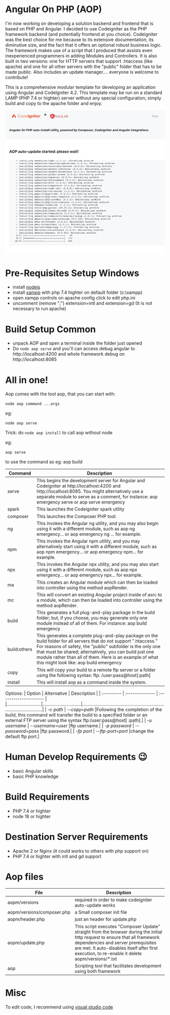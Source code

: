 # Angular On PHP (AOP)

I'm now working on developing a solution backend and frontend that is based on PHP and Angular. I decided to use Codeigniter as the PHP framework backend (and potentially frontend at you choice). Codeigniter was the best choice for me because to its extensive documentation, its diminutive size, and the fact that it offers an optional robust business logic. The framework makes use of a script that I produced that assists even inexperienced programmers in adding Modules and Controllers. It is also built in two versions: one for HTTP servers that support .htaccess (like apache) and one for all other servers with the "public" folder that has to be made public. Also includes an update manager.... everyone is welcome to contribute!

This is a comprehensive modular template for developing an application using Angular and CodeIgniter 4.2.
This template may be run on a standard LAMP (PHP 7.4 or highter) server without any special configuration; simply build and copy to the apache folder and enjoy. 

![](tests/autoupdate.png "Auto Update")

# Pre-Requisites Setup Windows
- install [nodejs](https://nodejs.org) 
- install [xampp](https://www.apachefriends.org/it/index.html) with php 7.4 highter on default folder (c:\xampp) 
- open xampp controls on apache config click to edit php.ini
- uncomment (remove ";") extension=intl and extension=gd (It is not necessary to run apache)

# Build Setup Common
- unpack AOP and open a terminal inside the folder just opened
- Do `node aop serve` and you'll can access debug angular to http://localhost:4200 and whole framework debug on http://localhost:8085

# All in one!
Aop comes with the tool aop, that you can start with: 
```
node aop command ...args
```
eg: 
```
node aop serve
```

Trick: do `node aop install` to call aop without node

eg: 
```
aop serve
```


to use the command as eg: aop build

|Command| Description |
|-------|--------------------|
|serve|This begins the development server for Angular and Codeigniter at http://localhost:4200 and http://localhost:8085. You might alternatively use a separate module to serve as a comment, for instance: aop emergency serve or aop serve emergency | 
|spark|This launches the Codeigniter spark utility|
|composer|This launches the Composer PHP tool.|
|ng   | This invokes the Angular ng utility, and you may also begin using it with a different module, such as aop ng emergency... or aop emergency ng ... for example.|
|npm  | This invokes the Angular npm utility, and you may alternatively start using it with a different module, such as aop npm emergency... or aop emergency npm... for example.|
|npx  | This invokes the Angular npx utility, and you may also start using it with a different module, such as aop npx emergency... or aop emergency npx... for example.|
|ma  | This creates an Angular module which can then be loaded into controller using the method aopRender.|
|mc  | This will convert an existing Angular project inside of asrc to a module, which can then be loaded into controller using the method aopRender.|
|build| This generates a full plug-and-play package in the build folder; but, if you choose, you may generate only one module instead of all of them. For instance: aop build emergency|
|build:others|This generates a complete plug-and-play package on the build folder for all servers that do not support ".htaccess." For reasons of safety, the "public" subfolder is the only one that must be shared; alternatively, you can build just one module rather than all of them. Here is an example of what this might look like: aop build emergency|
|copy|This will copy your build to a remote ftp server or a folder using the following syntax: ftp: /user:pass@host[:path]|
|install|This will install aop as a command inside the system.|


Options:
|   Option   | Alternative | Description         |
| :---------  | :-------------- | :--------------------- |
|...........................|..............................|.............................................................................................|
| *-c path*   | *--copy=path* |Following the completion of the build, this command will transfer the build to a specified folder or an external FTP server using the syntax ftp:/user:pass@host[ :path].|
| *-u username* | *--username=user* |ftp username.|
| *-p password* | *--password=pass* |ftp password.|
| *-fp port*  | *--ftp-port=port* |change the default ftp port.|

 
 

# Human Develop Requirements 😉
- basic Angular skills 
- basic PHP knowledge

# Build Requirements
- PHP 7.4 or highter
- node 18 or highter

# Destination Server Requirements
- Apache 2 or Nginx (it could works to others with php support on)
- PHP 7.4 or highter with intl and gd support

# Aop files

| File | Description |
|------------|-------------|
| aopm/versions | required in order to make codeigniter auto-update works |
| aopm/versions/composer.php | a Small composer init file |
| aopm/header.php | just an header for update.php |
| aopm/update.php | This script executes "Composer Update" straight from the browser during the initial http request to ensure that all framework dependencies and server prerequisites are met. It auto-disables itself after first execution, to re-enable it delete aopm/versions/*.txt|
| aop | Scripting tool that facilitates development using both framework|

# Misc
To edit code, I recommend using [visual studio code](https://code.visualstudio.com)
